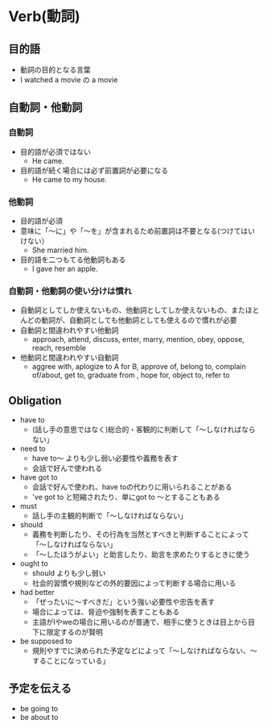 # Verb(動詞)

## 目的語
* 動詞の目的となる言葉
* I watched a movie の a movie

## 自動詞・他動詞
### 自動詞
* 目的語が必須ではない
    * He came.
* 目的語が続く場合には必ず前置詞が必要になる
    * He came to my house.

### 他動詞
* 目的語が必須
* 意味に「～に」や「～を」が含まれるため前置詞は不要となる(つけてはいけない）
    * She married him.
* 目的語を二つもてる他動詞もある
    * I gave her an apple.

### 自動詞・他動詞の使い分けは慣れ
* 自動詞としてしか使えないもの、他動詞としてしか使えないもの、またほとんどの動詞が、自動詞としても他動詞としても使えるので慣れが必要
* 自動詞と間違われやすい他動詞
    * approach, attend, discuss, enter, marry, mention, obey, oppose, reach, resemble
* 他動詞と間違われやすい自動詞
    * aggree with, aplogize to A for B, approve of, belong to, complain of/about, get to, graduate from , hope for, object to, refer to


## Obligation
* have to
    * (話し手の意思ではなく)総合的・客観的に判断して「～しなければならない」
* need to
    * have to～ よりも少し弱い必要性や義務を表す
    * 会話で好んで使われる
* have got to
    * 会話で好んで使われ、have toの代わりに用いられることがある
    * 've got to と短縮されたり、単にgot to ～とすることもある
* must
    * 話し手の主観的判断で「～しなければならない」
* should
    * 義務を判断したり、その行為を当然とすべきと判断することによって「～しなければならない」
    * 「～したほうがよい」と助言したり、助言を求めたりするときに使う
* ought to
    * should よりも少し弱い
    * 社会的習慣や規則などの外的要因によって判断する場合に用いる
* had better
    * 「ぜったいに～すべきだ」という強い必要性や忠告を表す
    * 場合によっては、脅迫や強制を表すこともある
    * 主語がIやweの場合に用いるのが普通で、相手に使うときは目上から目下に限定するのが賢明
* be supposed to
    * 規則やすでに決められた予定などによって「～しなければならない、～することになっている」


## 予定を伝える
* be going to
* be about to
